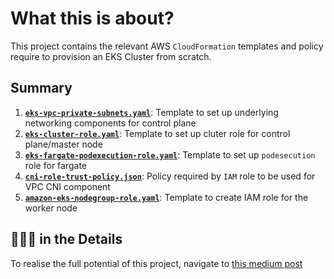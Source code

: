 # What this is about?

This project contains the relevant AWS `CloudFormation` templates and policy require to provision an EKS Cluster from scratch.

## Summary

1. [**`eks-vpc-private-subnets.yaml`**](https://github.com/syedimam0012/awsEKSCFNTemplates/blob/main/eks-vpc-private-subnets.yaml): Template to set up underlying networking components for control plane
2. [**`eks-cluster-role.yaml`**](https://github.com/syedimam0012/awsEKSCFNTemplates/blob/main/eks-cluster-role.yaml): Template to set up cluter role for control plane/master node
3. [**`eks-fargate-podexecution-role.yaml`**](https://github.com/syedimam0012/awsEKSCFNTemplates/blob/main/eks-fargate-podexecution-role.yaml): Template to set up `podesecution` role for fargate
4. [**`cni-role-trust-policy.json`**](https://github.com/syedimam0012/awsEKSCFNTemplates/blob/main/cni-role-trust-policy.json): Policy required by `IAM` role to be used for VPC CNI component
5. [**`amazon-eks-nodegroup-role.yaml`**](https://github.com/syedimam0012/awsEKSCFNTemplates/blob/main/amazon-eks-nodegroup-role.yaml): Template to create IAM role for the worker node

## :japanese_ogre::japanese_ogre::japanese_ogre:  in the Details

To realise the full potential of this project, navigate to [this medium post](https://medium.com/@syedimam0012/building-an-aws-eks-cluster-from-scratch-bfd2f5c6f3aa) 

